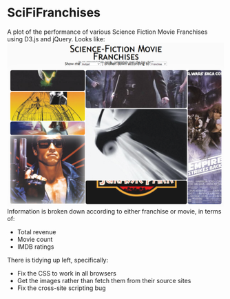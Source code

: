 # SciFiFranchises
A plot of the  performance of various Science Fiction Movie Franchises using D3.js and jQuery. Looks like:
![alt tag](exampleImage.PNG)
Information is broken down according to either franchise or movie, in terms of:
* Total revenue
* Movie count
* IMDB ratings

There is tidying up left, specifically:
* Fix the CSS to work in all browsers
* Get the images rather than fetch them from their source sites
* Fix the cross-site scripting bug
